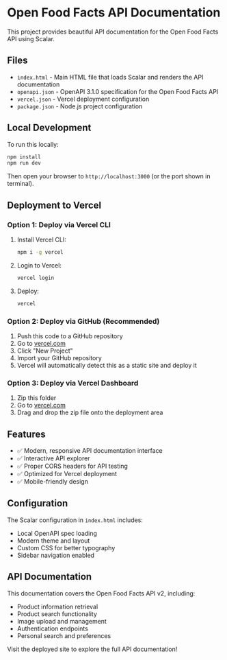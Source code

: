 # Open Food Facts API Documentation

This project provides beautiful API documentation for the Open Food Facts API using Scalar.

## Files

- `index.html` - Main HTML file that loads Scalar and renders the API documentation
- `openapi.json` - OpenAPI 3.1.0 specification for the Open Food Facts API
- `vercel.json` - Vercel deployment configuration
- `package.json` - Node.js project configuration

## Local Development

To run this locally:

```bash
npm install
npm run dev
```

Then open your browser to `http://localhost:3000` (or the port shown in terminal).

## Deployment to Vercel

### Option 1: Deploy via Vercel CLI

1. Install Vercel CLI:
   ```bash
   npm i -g vercel
   ```

2. Login to Vercel:
   ```bash
   vercel login
   ```

3. Deploy:
   ```bash
   vercel
   ```

### Option 2: Deploy via GitHub (Recommended)

1. Push this code to a GitHub repository
2. Go to [vercel.com](https://vercel.com)
3. Click "New Project"
4. Import your GitHub repository
5. Vercel will automatically detect this as a static site and deploy it

### Option 3: Deploy via Vercel Dashboard

1. Zip this folder
2. Go to [vercel.com](https://vercel.com)
3. Drag and drop the zip file onto the deployment area

## Features

- ✅ Modern, responsive API documentation interface
- ✅ Interactive API explorer
- ✅ Proper CORS headers for API testing
- ✅ Optimized for Vercel deployment
- ✅ Mobile-friendly design

## Configuration

The Scalar configuration in `index.html` includes:
- Local OpenAPI spec loading
- Modern theme and layout
- Custom CSS for better typography
- Sidebar navigation enabled

## API Documentation

This documentation covers the Open Food Facts API v2, including:
- Product information retrieval
- Product search functionality
- Image upload and management
- Authentication endpoints
- Personal search and preferences

Visit the deployed site to explore the full API documentation!
